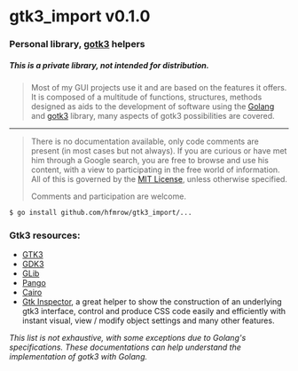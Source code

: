 # gtk3_import v0.1.0

### Personal library, [gotk3](https://golang.org/) helpers

##### This is a private library, not intended for distribution.

> Most of my GUI projects use it and are based on the features it offers.
> It is composed of a multitude of functions, structures, methods designed as aids to the development of software using the [Golang](https://golang.org/) and [gotk3](https://github.com/gotk3/gotk3) library, many aspects of gotk3 possibilities are covered.

---

> There is no documentation available, only code comments are present (in most cases but not always).
> If you are curious or have met him through a Google search, you are free to browse and use his content, with a view to participating in the free world of information.
> All of this is governed by the [MIT License](https://opensource.org/licenses/MIT), unless otherwise specified.
> 
> Comments and participation are welcome.

```bash
$ go install github.com/hfmrow/gtk3_import/...
```

### Gtk3 resources:

- [GTK3](https://developer.gnome.org/gtk3/stable/)
- [GDK3](https://developer.gnome.org/gdk3/stable/)
- [GLib](https://developer.gnome.org/glib/)
- [Pango](https://developer.gnome.org/pango/stable/)
- [Cairo](https://www.cairographics.org/documentation/)
- [Gtk Inspector](https://blog.gtk.org/2017/04/05/the-gtk-inspector/), a great helper to show the construction of an underlying gtk3 interface, control and produce CSS code easily and efficiently with instant visual, view / modify object settings and many other features.

*This list is not exhaustive, with some exceptions due to Golang's specifications. These documentations can help understand the implementation of gotk3 with Golang.*
